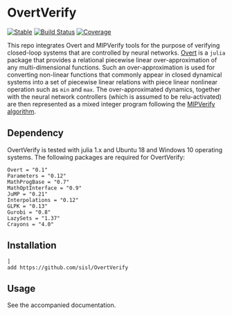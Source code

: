 # OvertVerify

[![Stable](https://img.shields.io/badge/docs-stable-blue.svg)](https://sisl.github.io/OvertVerify.jl/stable)
[![Build Status](https://travis-ci.com/sisl/OvertVerify.jl.svg?branch=master)](https://travis-ci.com/sisl/OvertVerify.jl)
[![Coverage](https://codecov.io/gh/sisl/OvertVerify.jl/branch/master/graph/badge.svg)](https://codecov.io/gh/sisl/OvertVerify.jl)

This repo integrates Overt and MIPVerify tools for the purpose of verifying closed-loop systems that are controlled by neural networks. [Overt](https://sisl.github.io/Overt.jl) is a `julia` package that provides a relational piecewise linear over-approximation of any multi-dimensional functions. Such an over-approximation is used for converting non-linear functions that commonly appear in closed dynamical systems into a set of piecewise linear relations with piece linear nonlinear operation such as `min` and `max`. The over-approximated dynamics, together with the neural network controllers (which is assumed to be relu-activated) are then represented as a mixed integer program following the [MIPVerify algorithm](https://arxiv.org/abs/1711.07356).

## Dependency
OvertVerify is tested with julia 1.x and Ubuntu 18 and Windows 10 operating systems. The following packages are required for OvertVerify:

```
Overt = "0.1"
Parameters = "0.12"
MathProgBase = "0.7"
MathOptInterface = "0.9"
JuMP = "0.21"
Interpolations = "0.12"
GLPK = "0.13"
Gurobi = "0.8"
LazySets = "1.37"
Crayons = "4.0"
```

## Installation
```
]
add https://github.com/sisl/OvertVerify
```

## Usage
See the accompanied documentation. 
